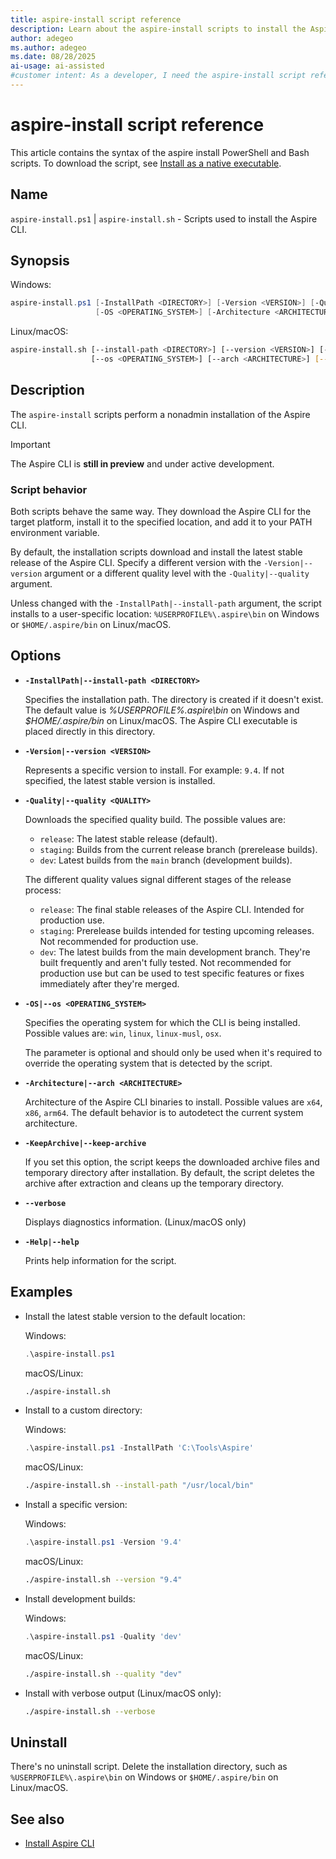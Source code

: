 ```yaml
---
title: aspire-install script reference
description: Learn about the aspire-install scripts to install the Aspire CLI. Use the Aspire CLI to create, run, and manage Aspire projects.
author: adegeo
ms.author: adegeo
ms.date: 08/28/2025
ai-usage: ai-assisted
#customer intent: As a developer, I need the aspire-install script reference so that I know what options it provides when installing the Aspire CLI.
---
```


# aspire-install script reference

This article contains the syntax of the aspire install PowerShell and Bash scripts. To download the script, see [Install as a native executable](install.md#install-as-a-native-executable).

## Name

`aspire-install.ps1` | `aspire-install.sh` - Scripts used to install the Aspire CLI.

## Synopsis

Windows:

```powershell
aspire-install.ps1 [-InstallPath <DIRECTORY>] [-Version <VERSION>] [-Quality <QUALITY>]
                   [-OS <OPERATING_SYSTEM>] [-Architecture <ARCHITECTURE>] [-KeepArchive] [-Help]"
```

Linux/macOS:

```bash
aspire-install.sh [--install-path <DIRECTORY>] [--version <VERSION>] [--quality <QUALITY>]
                  [--os <OPERATING_SYSTEM>] [--arch <ARCHITECTURE>] [--keep-archive] [--verbose] [--help]
```

## Description

The `aspire-install` scripts perform a nonadmin installation of the Aspire CLI.

> [!IMPORTANT]
> The Aspire CLI is **still in preview** and under active development.

### Script behavior

Both scripts behave the same way. They download the Aspire CLI for the target platform, install it to the specified location, and add it to your PATH environment variable.

By default, the installation scripts download and install the latest stable release of the Aspire CLI. Specify a different version with the `-Version|--version` argument or a different quality level with the `-Quality|--quality` argument.

Unless changed with the `-InstallPath|--install-path` argument, the script installs to a user-specific location: `%USERPROFILE%\.aspire\bin` on Windows or `$HOME/.aspire/bin` on Linux/macOS.

## Options

- **`-InstallPath|--install-path <DIRECTORY>`**

  Specifies the installation path. The directory is created if it doesn't exist. The default value is *%USERPROFILE%\.aspire\bin* on Windows and *$HOME/.aspire/bin* on Linux/macOS. The Aspire CLI executable is placed directly in this directory.

- **`-Version|--version <VERSION>`**

  Represents a specific version to install. For example: `9.4`. If not specified, the latest stable version is installed.

- **`-Quality|--quality <QUALITY>`**

  Downloads the specified quality build. The possible values are:

  - `release`: The latest stable release (default).
  - `staging`: Builds from the current release branch (prerelease builds).
  - `dev`: Latest builds from the `main` branch (development builds).

  The different quality values signal different stages of the release process:

  - `release`: The final stable releases of the Aspire CLI. Intended for production use.
  - `staging`: Prerelease builds intended for testing upcoming releases. Not recommended for production use.
  - `dev`: The latest builds from the main development branch. They're built frequently and aren't fully tested. Not recommended for production use but can be used to test specific features or fixes immediately after they're merged.

- **`-OS|--os <OPERATING_SYSTEM>`**

  Specifies the operating system for which the CLI is being installed. Possible values are: `win`, `linux`, `linux-musl`, `osx`.

  The parameter is optional and should only be used when it's required to override the operating system that is detected by the script.

- **`-Architecture|--arch <ARCHITECTURE>`**

  Architecture of the Aspire CLI binaries to install. Possible values are `x64`, `x86`, `arm64`. The default behavior is to autodetect the current system architecture.

- **`-KeepArchive|--keep-archive`**

  If you set this option, the script keeps the downloaded archive files and temporary directory after installation. By default, the script deletes the archive after extraction and cleans up the temporary directory.

- **`--verbose`**

  Displays diagnostics information. (Linux/macOS only)

- **`-Help|--help`**

  Prints help information for the script.

## Examples

- Install the latest stable version to the default location:

  Windows:

  ```powershell
  .\aspire-install.ps1
  ```

  macOS/Linux:

  ```bash
  ./aspire-install.sh
  ```

- Install to a custom directory:

  Windows:

  ```powershell
  .\aspire-install.ps1 -InstallPath 'C:\Tools\Aspire'
  ```

  macOS/Linux:

  ```bash
  ./aspire-install.sh --install-path "/usr/local/bin"
  ```

- Install a specific version:

  Windows:

  ```powershell
  .\aspire-install.ps1 -Version '9.4'
  ```

  macOS/Linux:

  ```bash
  ./aspire-install.sh --version "9.4"
  ```

- Install development builds:

  Windows:

  ```powershell
  .\aspire-install.ps1 -Quality 'dev'
  ```

  macOS/Linux:

  ```bash
  ./aspire-install.sh --quality "dev"
  ```

- Install with verbose output (Linux/macOS only):

  ```bash
  ./aspire-install.sh --verbose
  ```

## Uninstall

There's no uninstall script. Delete the installation directory, such as `%USERPROFILE%\.aspire\bin` on Windows or `$HOME/.aspire/bin` on Linux/macOS.

## See also

- [Install Aspire CLI](install.md)
